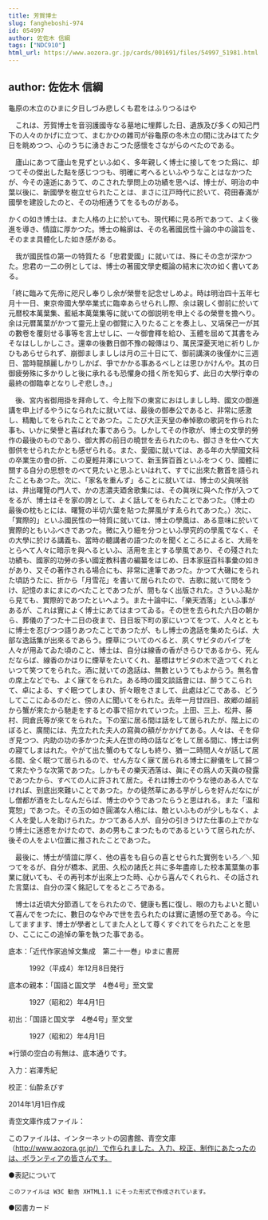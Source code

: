 ```yaml
---
title: 芳賀博士
slug: fangheboshi-974
id: 054997
author: 佐佐木 信綱
tags: ["NDC910"]
html_url: https://www.aozora.gr.jp/cards/001691/files/54997_51981.html
---
```


## author: 佐佐木 信綱

龜原の木立のひまに夕日しづみ悲しくも君をはふりつるはや

　これは、芳賀博士を音羽護國寺なる墓地に埋葬した日、遺族及び多くの知己門下の人々のかげに立つて、まむかひの雜司が谷龜原の冬木立の間に沈みはてた夕日を眺めつつ、心のうちに湧きおこつた感懷をさながらのべたのである。

　廬山にあつて廬山を見ずといふ如く、多年親しく博士に接してをつた爲に、却つてその傑出した點を感じつつも、明確に考へるといふやうなことはなかつたが、今その遠逝にあうて、のこされた學問上の功績を思へば、博士が、明治の中葉以後に、新國學を樹立せられたことは、まさに江戸時代に於いて、荷田春滿が國學を建設したのと、その功相通うてをるものがある。

かくの如き博士は、また人格の上に於いても、現代稀に見る所であつて、よく後進を導き、情誼に厚かつた。博士の輪廓は、その名著國民性十論の中の論旨を、そのまま具體化した如き感がある。

　我が國民性の第一の特質たる「忠君愛國」に就いては、殊にその念が深かつた。忠君の一二の例としては、博士の著國文學史概論の結末に次の如く書いてある。

「終に臨みて先帝に咫尺し奉りし余が榮譽を記念せしめよ。時は明治四十五年七月十一日、東京帝國大學卒業式に臨幸あらせられし際、余は親しく御前に於いて元暦校本萬葉集、藍紙本萬葉集等に就いての御説明を申上ぐるの榮譽を擔へり。余は元暦萬葉がかつて靈元上皇の御覽に入りたることを奏上し、又塙保己一が其の數卷を覆刻せる事等を言上せしに、一々御會釋を給ひ、玉體を屈めて其書をみそなはししかしこさ。還幸の後數日御不豫の報傳はり、萬民深憂天地に祈りしかひもあらせられず、崩御ましまししは月の三十日にて、御前講演の後僅かに三週日、當時龍顏麗しかりしかば、爭でかかる事あるべしとは思ひかけんや。其の日御疲勞殊に多かりしと後に承れるも恐懼身の措く所を知らず、此日の大學行幸の最終の御臨幸となりしぞ悲しき。」

　後、宮内省御用掛を拜命して、今上陛下の東宮におはしましし時、國文の御進講を申上げるやうになられたに就いては、最後の御奉公であると、非常に感激し、精勵してをられたことであつた。こたび大正天皇の奉悼歌の歌詞を作られた事も、いかに榮譽と喜ばれた事であらう。しかしてその作歌が、博士の文學的勞作の最後のものであり、御大葬の前日の曉世を去られたのも、御さきを仕へて大御供をせられたかとも感ぜられる。また、愛國に就いては、ある年の大學國文科の卒業生の會の折、この夏輕井澤にいつて、新玉鉾百首といふをつくり、國體に關する自分の思想をのべて見たいと思ふといはれて、すでに出來た數首を語られたこともあつた。次に、「家名を重んず」ることに就いては、博士の父眞咲翁は、井出曙覽の門人で、かの志濃夫廼舍歌集には、その眞咲に與へた作が入つてをるが、博士はそを家の誇として、よく話してをられたことであつた。（博士の最後の枕もとには、曙覽の半切六葉を貼つた屏風がすゑられてあつた。）次に、「實際的」といふ國民性の一特質に就いては、博士の學風は、ある意味に於いて實際的ともいふべきであつた。微に入り細を分つといふ學究的の學風でなく、その大學に於ける講義も、當時の聽講者の語つたのを聞くところによると、大局をとらへて人々に暗示を與へるといふ、活用を主とする學風であり、その殘された功績も、國家的功勞の多い國定教科書の編纂をはじめ、日本家庭百科事彙の如きがあり、又その著作される場合にも、非常に達筆であつた。かつて大磯にをられた頃訪うたに、折から「月雪花」を書いて居られたので、古歌に就いて問をうけ、記憶のまにまにのべたことであつたが、間もなく出版された。さういふ點から見ても、實際的であつたといへよう。また十論中に、「樂天洒落」といふ事があるが、これは實によく博士にあてはまつてゐる。その世を去られた六日の朝から、葬儀の了つた十二日の夜まで、日日坂下町の家にいつてをつて、人々とともに博士を忍びつつ語りあつたことであつたが、もし博士の逸話を集めたらば、大部な逸話集が出來るであらう。煙草についてのべると、夙くサビタのパイプを人々が用ゐてゐた頃のこと、博士は、自分は線香の香がきらひであるから、死んだならば、線香のかはりに煙草をたいてくれ、墓標はサビタの木で造つてくれといつて笑つてをられた。酒に就いての逸話は、無數というてもよからう。無名會の席上などでも、よく寐てをられた。ある時の國文談話會には、醉うてこられて、卓による、すぐ眠つてしまひ、折々眼をさまして、此處はどこである、どうしてここにゐるのだと、傍の人に聞いてをられた。去年一月廿四日、故郷の越前から蟹が來たから馳走をするとの事で招かれていつた。上田、三上、松井、藤村、岡倉氏等が來てをられた。下の室に居る間は話をして居られたが、階上にのぼると、廣間には、先立たれた夫人の寫眞の額がかかげてある。人々は、そを仰ぎ見つつ、内助の功の多かつた夫人在世の時の話などをして居る間に、博士は例の寢てしまはれた。やがて出た蟹のもてなしも終り、猶一二時間人々が話して居る間、全く眠つて居られるので、せん方なく寐て居られる博士に辭儀をして歸つて來たやうな次第であつた。しかもその樂天洒落は、眞にその爲人の天眞の發露であつたから、すべての人に許されて居た。それは博士のやうな徳のある人でなければ、到底出來難いことであつた。かの徒然草にある芋がしらを好んだなにがし僧都が酒をたしなんだらば、博士のやうであつたらうと思はれる。また「温和寛恕」であつた。その玉の如き圓滿な人格には、敵といふものが少しもなく、よく人を愛し人を助けられた。かつてある人が、自分の引きうけた仕事の上でかなり博士に迷惑をかけたので、あの男もこまつたものであるというて居られたが、後その人をよい位置に推されたことであつた。

　最後に、博士が情誼に厚く、他の喜をも自らの喜とせられた實例をいろ／＼知つてをるが、自分が橋本、武田、久松の諸氏と共に多年盡瘁した校本萬葉集の事業に就いても、その再刊本が出來上つた時、心から喜んでくれられ、その話された言葉は、自分の深く銘記してをるところである。

　博士は近頃大分節酒してをられたので、健康も舊に復し、眼の力もよいと聞いて喜んでをつたに、數日のなやみで世を去られたのは實に遺憾の至である。今にしてますます、博士が學者としてまた人として尊くすぐれてをられたことを思ひ、ここにこの追悼の筆を執つた事である。













底本：「近代作家追悼文集成　第二十一巻」ゆまに書房

　　　1992（平成4）年12月8日発行

底本の親本：「国語と国文学　4巻4号」至文堂

　　　1927（昭和2）年4月1日

初出：「国語と国文学　4巻4号」至文堂

　　　1927（昭和2）年4月1日

※行頭の空白の有無は、底本通りです。

入力：岩澤秀紀

校正：仙酔ゑびす

2014年1月1日作成

青空文庫作成ファイル：

このファイルは、インターネットの図書館、青空文庫（http://www.aozora.gr.jp/）で作られました。入力、校正、制作にあたったのは、ボランティアの皆さんです。











●表記について


	このファイルは W3C 勧告 XHTML1.1 にそった形式で作成されています。







●図書カード